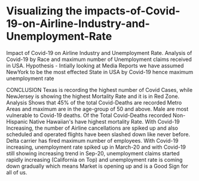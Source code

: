 # Visualizing the impacts-of-Covid-19-on-Airline-Industry-and-Unemployment-Rate


Impact of Covid-19 on Airline Industry and Unemployment Rate. Analysis of Covid-19 by Race and maximum number of Unemployment claims received in USA.
Hypothesis - Intially looking at Media Reports we have assumed NewYork to be the most effected State in USA by Covid-19 hence maximum unemployment rate

CONCLUSION
Texas is recording the highest number of Covid Cases, while NewJersey is showing the highest Mortality Rate and it is in Red Zone.
Analysis Shows that 45% of the total Covid-Deaths are recorded Metro Areas and maximum are in the age-group of 50 and above. Male are most vulnerable to Covid-19 deaths.
Of the Total Covid-Deaths recorded Non-Hispanic Native Hawaiian's have highest mortality Rate.
With Covid-19 Increasing, the number of Airline cancellations are spiked up and also scheduled and operated flights have been slashed down like never before. Delta carrier has fired maximum number of employees.
With Covid-19 increasing, unemployment rate spiked up in March-20 and with Covid-19 still showing increasing trend in Sep-20, unemployment claims started rapidly increasing (California on Top) and unemployment rate is coming down gradually which means Market is opening up and is a Good Sign for all of us.
